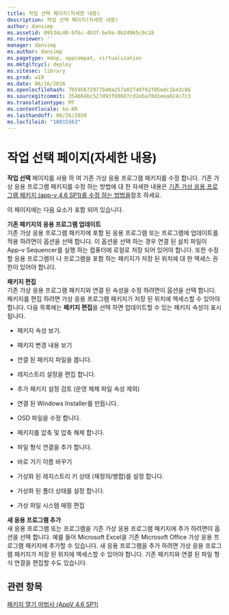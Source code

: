 ```yaml
---
title: 작업 선택 페이지(자세한 내용)
description: 작업 선택 페이지(자세한 내용)
author: dansimp
ms.assetid: 09534c40-bf6c-4b3f-be9a-8624965c9c18
ms.reviewer: ''
manager: dansimp
ms.author: dansimp
ms.pagetype: mdop, appcompat, virtualization
ms.mktglfcycl: deploy
ms.sitesec: library
ms.prod: w10
ms.date: 06/16/2016
ms.openlocfilehash: 7b595672977b40a257a02749f62f05edc1b43c86
ms.sourcegitcommit: 354664bc527d93f80687cd2eba70d1eea024c7c3
ms.translationtype: MT
ms.contentlocale: ko-KR
ms.lasthandoff: 06/26/2020
ms.locfileid: "10815563"
---
```

# 작업 선택 페이지(자세한 내용)


**작업 선택** 페이지를 사용 하 여 기존 가상 응용 프로그램 패키지를 수정 합니다. 기존 가상 응용 프로그램 패키지를 수정 하는 방법에 대 한 자세한 내용은 [기존 가상 응용 프로그램 패키지 (app-v 4.6 SP1)를 수정 하는 방법을](how-to-modify-an-existing-virtual-application-package--app-v-46-sp1-.md)참조 하세요.

이 페이지에는 다음 요소가 포함 되어 있습니다.

<a href="" id="update-application-in-existing-package"></a>**기존 패키지의 응용 프로그램 업데이트**  
기존 가상 응용 프로그램 패키지에 포함 된 응용 프로그램 또는 프로그램에 업데이트를 적용 하려면이 옵션을 선택 합니다. 이 옵션을 선택 하는 경우 연결 된 설치 파일이 App-v Sequencer를 실행 하는 컴퓨터에 로컬로 저장 되어 있어야 합니다. 또한 수정할 응용 프로그램이 나 프로그램을 포함 하는 패키지가 저장 된 위치에 대 한 액세스 권한이 있어야 합니다.

<a href="" id="edit-package"></a>**패키지 편집**  
기존 가상 응용 프로그램 패키지와 연결 된 속성을 수정 하려면이 옵션을 선택 합니다. 패키지를 편집 하려면 가상 응용 프로그램 패키지가 저장 된 위치에 액세스할 수 있어야 합니다. 다음 목록에는 **패키지 편집**을 선택 하면 업데이트할 수 있는 패키지 속성이 표시 됩니다.

-   패키지 속성 보기.

-   패키지 변경 내용 보기

-   연결 된 패키지 파일을 봅니다.

-   레지스트리 설정을 편집 합니다.

-   추가 패키지 설정 검토 (운영 체제 파일 속성 제외)

-   연결 된 Windows Installer를 만듭니다.

-   OSD 파일을 수정 합니다.

-   패키지를 압축 및 압축 해제 합니다.

-   파일 형식 연결을 추가 합니다.

-   바로 가기 이름 바꾸기

-   가상화 된 레지스트리 키 상태 (재정의/병합)를 설정 합니다.

-   가상화 된 폴더 상태를 설정 합니다.

-   가상 파일 시스템 매핑 편집

<a href="" id="add-new-application"></a>**새 응용 프로그램 추가**  
새 응용 프로그램 또는 프로그램을 기존 가상 응용 프로그램 패키지에 추가 하려면이 옵션을 선택 합니다. 예를 들어 Microsoft Excel을 기존 Microsoft Office 가상 응용 프로그램 패키지에 추가할 수 있습니다. 새 응용 프로그램을 추가 하려면 가상 응용 프로그램 패키지가 저장 된 위치에 액세스할 수 있어야 합니다. 기존 패키지와 연결 된 파일 형식 연결을 편집할 수도 있습니다.

## 관련 항목


[패키지 열기 마법사 (AppV 4.6 SP1)](open-package-wizard---appv-46-sp1-.md)

 

 





